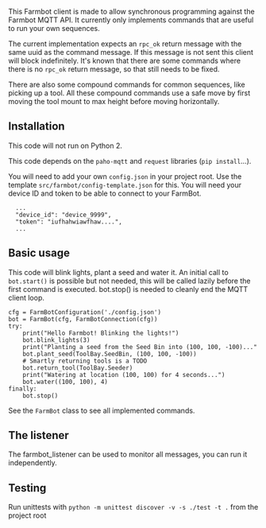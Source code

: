 This Farmbot client is made to allow synchronous programming against the Farmbot MQTT API.
It currently only implements commands that are useful to run your own sequences.

The current implementation expects an `rpc_ok` return message with the same uuid as the command message. If this message is not sent this client will block indefinitely. It's known that there are some commands where there is no `rpc_ok` return message, so that still needs to be fixed.

There are also some compound commands for common sequences, like picking up a tool. All these compound commands use a safe move by first moving the tool mount to max height before moving horizontally.

## Installation

This code will not run on Python 2.

This code depends on the `paho-mqtt` and `request` libraries (`pip install`...).

You will need to add your own `config.json` in your project root. Use the template `src/farmbot/config-template.json` for this. You will need your device ID and token to be able to connect to your FarmBot.

```
  ...
  "device_id": "device_9999",
  "token": "iufhahwiawfhaw....",
  ...
```

## Basic usage

This code will blink lights, plant a seed and water it. An initial call to `bot.start()` is possible but not needed, this will be called lazily before the first command is executed. bot.stop() is needed to cleanly end the MQTT client loop.

```
cfg = FarmBotConfiguration('./config.json')
bot = FarmBot(cfg, FarmBotConnection(cfg))
try:
    print("Hello Farmbot! Blinking the lights!")
    bot.blink_lights(3)
    print("Planting a seed from the Seed Bin into (100, 100, -100)..."
    bot.plant_seed(ToolBay.SeedBin, (100, 100, -100))
    # Smartly returning tools is a TODO
    bot.return_tool(ToolBay.Seeder)
    print("Watering at location (100, 100) for 4 seconds...")
    bot.water((100, 100), 4)
finally:
    bot.stop()
```

See the `FarmBot` class to see all implemented commands.

## The listener

The farmbot_listener can be used to monitor all messages, you can run it independently.

## Testing

Run unittests with `python -m unittest discover -v -s ./test -t .` from the project root